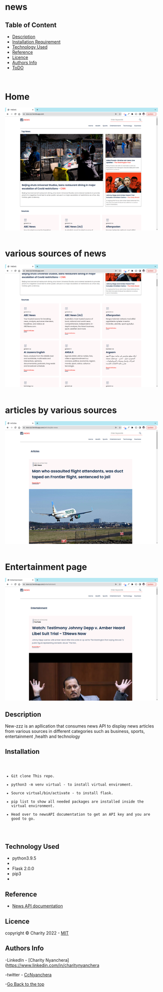# news

## Table of Content

- [Description](#description)
- [Installation Requirement](#Installation)
- [Technology Used](#technology-used)
- [Reference](#reference)
- [Licence](#licence)
- [Authors Info](#author-Info)
- [ToDO](#To-Do)

<br>
<h1>Home</h1>
<img src="./images/home.png" alt="home">

<br>
<br>

<h1>various sources of news </h1>
<img src="./images/sources.png" alt="sources">

<br>
<br>

<h1>articles by various sources</h1>
<img src="./images/articles.png" alt="articles">

<br>
<br>

<h1>Entertainment page</h1>
<img src="./images/ent.png" alt="entertainment">








## Description

<p>New-zzz is an apllication that consumes news API to display news articles from various sources in different categories such as business, sports, entertainment ,health and technology </p>

## Installation

<code>
<ul>
<li>Git clone This repo.</li>
<li>python3 -m venv virtual - to install virtual enviroment.</li>
<li>Source virtual/bin/activate - to install flask.</li>
<li>pip list to show all needed packages are installed inside the virtual environment.</li>
<li>Head over to newsAPI documentation to get an API key and you are good to go.</li>
</ul>
</code>


## Technology Used

<ul>
<li>
python3.9.5
<li>
<li>
Flask 2.0.0
<li>
pip3
<li>

</ul>


## Reference

- <a href="https://newsapi.org/docs">News API documentation</a>


## Licence

   copyright © Charity 2022 - <a href="https://github.com/charity-bit/news/blob/main/LICENSE">MIT</a>

## Authors Info

-LinkedIn - [Charity Nyanchera](https://www.linkedin.com/in/charitynyanchera

-twitter - [CcNyanchera](https://twitter.com/CcNyanchera)

-[Go Back to the top](#news)
